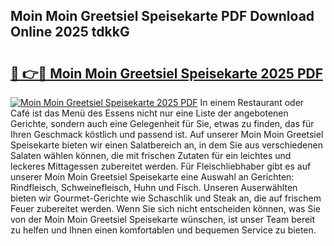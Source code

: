 ## Moin Moin Greetsiel Speisekarte PDF Download Online 2025 tdkkG

# <h2><a href="http://gc7zp6w.nevu.top/?p=Moin+Moin+Greetsiel+Speisekarte">🔗 👉🔴 Moin Moin Greetsiel Speisekarte 2025 PDF</a></h2>

[![Moin Moin Greetsiel Speisekarte 2025 PDF](https://i.imgur.com/dBaPXMq.png)](http://gc7zp6w.nevu.top/?p=Moin+Moin+Greetsiel+Speisekarte)
In einem Restaurant oder Café ist das Menü des Essens nicht nur eine Liste der angebotenen Gerichte, sondern auch eine Gelegenheit für Sie, etwas zu finden, das für Ihren Geschmack köstlich und passend ist. Auf unserer Moin Moin Greetsiel Speisekarte bieten wir einen Salatbereich an, in dem Sie aus verschiedenen Salaten wählen können, die mit frischen Zutaten für ein leichtes und leckeres Mittagessen zubereitet werden. Für Fleischliebhaber gibt es auf unserer Moin Moin Greetsiel Speisekarte eine Auswahl an Gerichten: Rindfleisch, Schweinefleisch, Huhn und Fisch. Unseren Auserwählten bieten wir Gourmet-Gerichte wie Schaschlik und Steak an, die auf frischem Feuer zubereitet werden. Wenn Sie sich nicht entscheiden können, was Sie von der Moin Moin Greetsiel Speisekarte wünschen, ist unser Team bereit zu helfen und Ihnen einen komfortablen und bequemen Service zu bieten.
